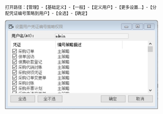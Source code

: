 打开路径：【管理】-【基础定义】-【一般】-【定义用户】-【更多设置...】-【分配凭证编号策略到用户】-【全选】-【确定】

![img](BAP_QuickStart_Images/20.1.png)

